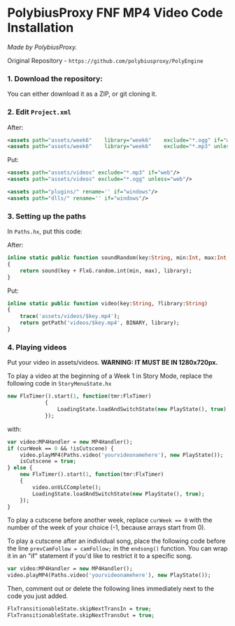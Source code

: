 # PolybiusProxy FNF MP4 Video Code Installation
*Made by PolybiusProxy.*

Original Repository - `https://github.com/polybiusproxy/PolyEngine`
  
### 1. Download the repository:
You can either download it as a ZIP,
or git cloning it.

### 2. Edit `Project.xml`

After:

```xml
<assets path="assets/week6"    library="week6"    exclude="*.ogg" if="web"/>
<assets path="assets/week6"    library="week6"    exclude="*.mp3" unless="web"/>
```

Put:

```xml
<assets path="assets/videos" exclude="*.mp3" if="web"/>
<assets path="assets/videos" exclude="*.ogg" unless="web"/>

<assets path="plugins/" rename='' if="windows"/>
<assets path="dlls/" rename='' if="windows"/>
```

### 3. Setting up the paths

In `Paths.hx`, put this code:

After:
```haxe	
inline static public function soundRandom(key:String, min:Int, max:Int, ?library:String)
{
	return sound(key + FlxG.random.int(min, max), library);
}
```

Put:
```haxe
inline static public function video(key:String, ?library:String)
{
	trace('assets/videos/$key.mp4');
	return getPath('videos/$key.mp4', BINARY, library);
}
```

### 4. Playing videos

Put your video in assets/videos.
**WARNING: IT MUST BE IN 1280x720px.**

To play a video at the beginning of a Week 1 in Story Mode, replace the following code in `StoryMenuState.hx`

```haxe 
new FlxTimer().start(1, function(tmr:FlxTimer)
			{
				LoadingState.loadAndSwitchState(new PlayState(), true);
			});

```

with:

```haxe
var video:MP4Handler = new MP4Handler();
if (curWeek == 0 && !isCutscene) {
    video.playMP4(Paths.video('yourvideonamehere'), new PlayState()); 
    isCutscene = true;
} else {
    new FlxTimer().start(1, function(tmr:FlxTimer)
    {
        video.onVLCComplete();
        LoadingState.loadAndSwitchState(new PlayState(), true);
    });
}
```

To play a cutscene before another week, replace `curWeek == 0` with the number of the week of your choice (-1, because arrays start from 0).

To play a cutscene after an individual song, place the following code before the line `prevCamFollow = camFollow;` in the `endsong()` function. You can wrap it in an "if" statement if you'd like to restrict it to a specific song.

```haxe
var video:MP4Handler = new MP4Handler();
video.playMP4(Paths.video('yourvideonamehere'), new PlayState()); 
```

Then, comment out or delete the following lines immediately next to the code you just added.

```haxe
FlxTransitionableState.skipNextTransIn = true;
FlxTransitionableState.skipNextTransOut = true;
```
